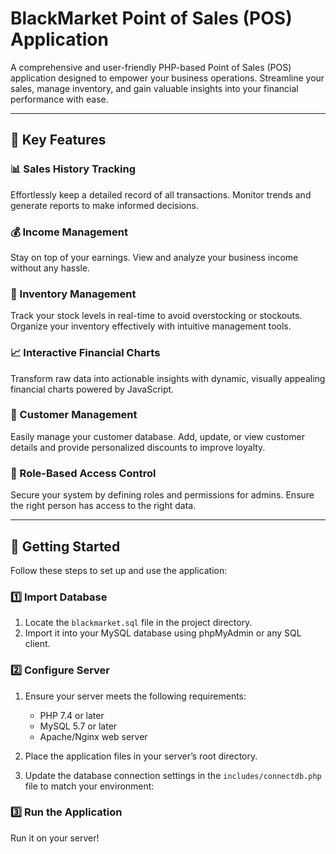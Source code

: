 # BlackMarket Point of Sales (POS) Application  

A comprehensive and user-friendly PHP-based Point of Sales (POS) application designed to empower your business operations. Streamline your sales, manage inventory, and gain valuable insights into your financial performance with ease.  

---

## 🌟 Key Features  

### 📊 Sales History Tracking  
Effortlessly keep a detailed record of all transactions. Monitor trends and generate reports to make informed decisions.  

### 💰 Income Management  
Stay on top of your earnings. View and analyze your business income without any hassle.  

### 🛒 Inventory Management  
Track your stock levels in real-time to avoid overstocking or stockouts. Organize your inventory effectively with intuitive management tools.  

### 📈 Interactive Financial Charts  
Transform raw data into actionable insights with dynamic, visually appealing financial charts powered by JavaScript.  

### 🧾 Customer Management  
Easily manage your customer database. Add, update, or view customer details and provide personalized discounts to improve loyalty.  

### 🎯 Role-Based Access Control  
Secure your system by defining roles and permissions for admins. Ensure the right person has access to the right data.  

---

## 🚀 Getting Started  

Follow these steps to set up and use the application:  

### 1️⃣ Import Database  
1. Locate the `blackmarket.sql` file in the project directory.  
2. Import it into your MySQL database using phpMyAdmin or any SQL client.  

### 2️⃣ Configure Server  
1. Ensure your server meets the following requirements:  
   - PHP 7.4 or later  
   - MySQL 5.7 or later  
   - Apache/Nginx web server  

2. Place the application files in your server’s root directory.  

3. Update the database connection settings in the `includes/connectdb.php` file to match your environment:

### 3️⃣ Run the Application
Run it on your server!
